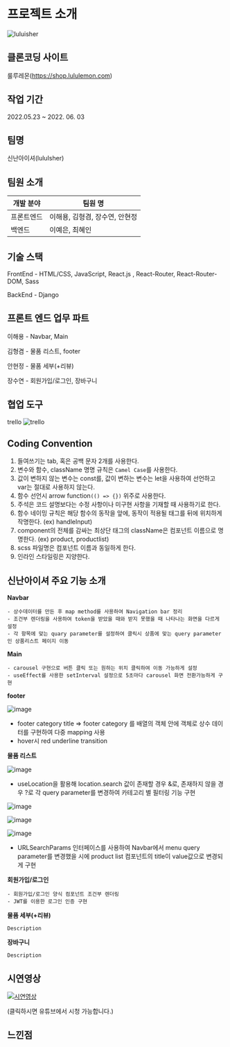 # 프로젝트 소개

![luluisher](https://velog.velcdn.com/images/sorin44/post/223b6137-92f2-414f-bc37-b78b8b69381c/image.jpg)

## 클론코딩 사이트
룰루레몬(https://shop.lululemon.com)

## 작업 기간
2022.05.23 ~ 2022. 06. 03

## 팀명
신난아이셔(luluIsher)

## 팀원 소개

| 개발 분야  | 팀원 명                        |
| ---------- | ------------------------------ |
| 프론트엔드 | 이해용, 김형겸, 장수연, 안현정 |
| 백엔드     | 이예은, 최혜인                 |

## 기술 스택
FrontEnd - HTML/CSS, JavaScript, React.js , React-Router, React-Router-DOM, Sass

BackEnd - Django

## 프론트 엔드 업무 파트
이해용 - Navbar, Main

김형겸 - 물품 리스트, footer

안현정 - 물품 세부(+리뷰)

장수연 - 회원가입/로그인, 장바구니

## 협업 도구
trello
![trello](https://velog.velcdn.com/images/sorin44/post/6b6bd942-0996-4770-b568-997a0842afa3/image.png)

## Coding Convention

1. 들여쓰기는 tab, 혹은 공백 문자 2개를 사용한다.
2. 변수와 함수, className 명명 규칙은 `Camel Case`를 사용한다.
3. 값이 변하지 않는 변수는 const를, 값이 변하는 변수는 let을 사용하여 선언하고 var는 절대로 사용하지 않는다.
4. 함수 선언시 arrow function`(() => {})` 위주로 사용한다.
5. 주석은 코드 설명보다는 수정 사항이나 미구현 사항을 기재할 때 사용하기로 한다.
6. 함수 네이밍 규칙은 해당 함수의 동작을 앞에, 동작이 적용될 태그를 뒤에 위치하게 작명한다. (ex) handleInput)
7. component의 전체를 감싸는 최상단 태그의 className은 컴포넌트 이름으로 명명한다. (ex) product, productlist)
8. scss 파일명은 컴포넌트 이름과 동일하게 한다.
9. 인라인 스타일링은 지양한다.



## 신난아이셔 주요 기능 소개
**Navbar**
```
- 상수데이터를 만든 후 map method를 사용하여 Navigation bar 정리
- 조건부 렌더링을 사용하여 token을 받았을 때와 받지 못했을 때 나타나는 화면을 다르게 설정
- 각 항목에 맞는 quary parameter를 설정하여 클릭시 상품에 맞는 query parameter인 상품리스트 페이지 이동
```

**Main**
```
- carousel 구현으로 버튼 클릭 또는 원하는 위치 클릭하여 이동 가능하게 설정
- useEffect를 사용한 setInterval 설정으로 5초마다 carousel 화면 전환가능하게 구현
```

**footer**

![image](https://user-images.githubusercontent.com/78855917/172106331-53a0b458-5100-459d-ac0d-f73655a5ce52.png)
- footer category title => footer category 를 배열의 객체 안에 객체로 상수 데이터를 구현하여 다중 mapping 사용
- hover시 red underline transition 


**물품 리스트**
  
  ![image](https://user-images.githubusercontent.com/78855917/172105982-e84c6a1a-52c7-463a-a8d7-d72c03838cb7.png)

-  useLocation을 활용해 location.search 값이 존재할 경우 &로, 존재하지 않을 경우 ?로 각 query parameter를 변경하여 카테고리 별 필터링 기능 구현

  ![image](https://user-images.githubusercontent.com/78855917/172106096-a8172e87-0b76-44b7-a39c-a9f3fc8bb517.png)

  ![image](https://user-images.githubusercontent.com/78855917/172106108-eaeb78bf-50a3-4b64-b15c-464b844ddbc5.png)
  
  ![image](https://user-images.githubusercontent.com/78855917/172106293-0f782b2d-00b9-444b-8377-c84455c5ba23.png)

-    URLSearchParams 인터페이스를 사용하여 Navbar에서 menu query parameter를 변경했을 시에 product list 컴포넌트의 title이 value값으로 변경되게 구현


**회원가입/로그인**
```
- 회원가입/로그인 양식 컴포넌트 조건부 렌더링
- JWT를 이용한 로그인 인증 구현
```

**물품 세부(+리뷰)**
```
Description
```

**장바구니**
```
Description
```

## 시연영상
[![시연영상](https://img.youtube.com/vi/W34uDKZyf1s/0.jpg)](https://www.youtube.com/embed/W34uDKZyf1s)

(클릭하시면 유튜브에서 시청 가능합니다.)

## 느낀점
